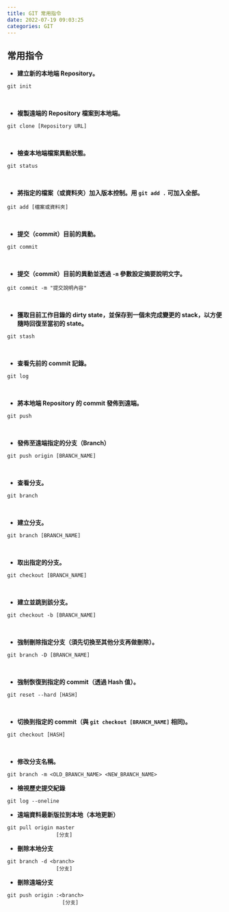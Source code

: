 ```yaml
---
title: GIT 常用指令
date: 2022-07-19 09:03:25
categories: GIT
---
```


## 常用指令


+ **建立新的本地端 Repository。**
```GIT
git init
```

<br>

+ **複製遠端的 Repository 檔案到本地端。**
```GIT
git clone [Repository URL]
```

<br>

+  **檢查本地端檔案異動狀態。**
```GIT
git status
```

<br>

+ **將指定的檔案（或資料夾）加入版本控制。用 `git add .` 可加入全部。**
```GIT
git add [檔案或資料夾]
```

<br>

+ **提交（commit）目前的異動。**
```GIT
git commit
```

<br>

+ **提交（commit）目前的異動並透過 `-m` 參數設定摘要說明文字。**
```GIT
git commit -m "提交說明內容"
```

<br>

+ **獲取目前工作目錄的 dirty state，並保存到一個未完成變更的 stack，以方便隨時回復至當初的 state。**
```GIT
git stash
```

<br>

+ **查看先前的 commit 記錄。**
```GIT
git log
```

<br>

+  **將本地端 Repository 的 commit 發佈到遠端。**
```GIT
git push
```

<br>

+  **發佈至遠端指定的分支（Branch）**
```GIT
git push origin [BRANCH_NAME]
```

<br>

+  **查看分支。**
```GIT
git branch
```

<br>

+  **建立分支。**
```GIT
git branch [BRANCH_NAME]
```

<br>

+  **取出指定的分支。**
```GIT
git checkout [BRANCH_NAME]
```

<br>

+  **建立並跳到該分支。**
```GIT
git checkout -b [BRANCH_NAME]
```

<br>

+  **強制刪除指定分支（須先切換至其他分支再做刪除）。**
```GIT
git branch -D [BRANCH_NAME]
```

<br>

+  **強制恢復到指定的 commit（透過 Hash 值）。**
```GIT
git reset --hard [HASH]
```

<br>

+  **切換到指定的 commit（與 `git checkout [BRANCH_NAME]` 相同)。**
```GIT
git checkout [HASH]
```

<br>

+  **修改分支名稱。**
```GIT
git branch -m <OLD_BRANCH_NAME> <NEW_BRANCH_NAME>
```

+ **檢視歷史提交紀錄**
```Git
git log --oneline
```

+ **遠端資料最新版拉到本地（本地更新）**
```Git
git pull origin master
                [分支]
```

+ **刪除本地分支**
```Git
git branch -d <branch>
                [分支]
```

+ **刪除遠端分支**
```Git
git push origin :<branch>
                  [分支]
```